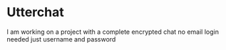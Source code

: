 # Utterchat
I am working on a project with a complete encrypted chat no email login needed just username and password
